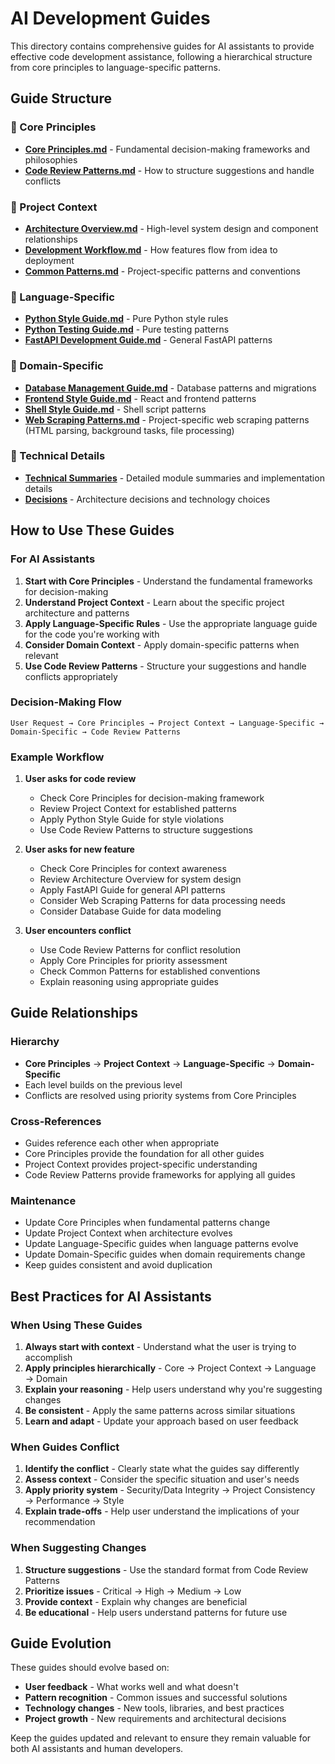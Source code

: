 # AI Development Guides

This directory contains comprehensive guides for AI assistants to provide effective code development assistance, following a hierarchical structure from core principles to language-specific patterns.

## Guide Structure

### 📁 Core Principles
- **[Core Principles.md](Core%20Principles.md)** - Fundamental decision-making frameworks and philosophies
- **[Code Review Patterns.md](Code%20Review%20Patterns.md)** - How to structure suggestions and handle conflicts

### 📁 Project Context
- **[Architecture Overview.md](../project_context/Architecture%20Overview.md)** - High-level system design and component relationships
- **[Development Workflow.md](../project_context/Development%20Workflow.md)** - How features flow from idea to deployment
- **[Common Patterns.md](../project_context/Common%20Patterns.md)** - Project-specific patterns and conventions

### 📁 Language-Specific
- **[Python Style Guide.md](Language-Specific/Python%20Style%20Guide.md)** - Pure Python style rules
- **[Python Testing Guide.md](Language-Specific/Python%20Testing%20Guide.md)** - Pure testing patterns
- **[FastAPI Development Guide.md](Language-Specific/FastAPI%20Development%20Guide.md)** - General FastAPI patterns

### 📁 Domain-Specific
- **[Database Management Guide.md](Domain-Specific/Database%20Management%20Guide.md)** - Database patterns and migrations
- **[Frontend Style Guide.md](Domain-Specific/Frontend%20Style%20Guide.md)** - React and frontend patterns
- **[Shell Style Guide.md](Domain-Specific/Shell%20Style%20Guide.md)** - Shell script patterns
- **[Web Scraping Patterns.md](Domain-Specific/Web%20Scraping%20Patterns.md)** - Project-specific web scraping patterns (HTML parsing, background tasks, file processing)

### 📁 Technical Details
- **[Technical Summaries](../technical_summaries/)** - Detailed module summaries and implementation details
- **[Decisions](../decisions/)** - Architecture decisions and technology choices

## How to Use These Guides

### For AI Assistants

1. **Start with Core Principles** - Understand the fundamental frameworks for decision-making
2. **Understand Project Context** - Learn about the specific project architecture and patterns
3. **Apply Language-Specific Rules** - Use the appropriate language guide for the code you're working with
4. **Consider Domain Context** - Apply domain-specific patterns when relevant
5. **Use Code Review Patterns** - Structure your suggestions and handle conflicts appropriately

### Decision-Making Flow

```
User Request → Core Principles → Project Context → Language-Specific → Domain-Specific → Code Review Patterns
```

### Example Workflow

1. **User asks for code review**
   - Check Core Principles for decision-making framework
   - Review Project Context for established patterns
   - Apply Python Style Guide for style violations
   - Use Code Review Patterns to structure suggestions

2. **User asks for new feature**
   - Check Core Principles for context awareness
   - Review Architecture Overview for system design
   - Apply FastAPI Guide for general API patterns
   - Consider Web Scraping Patterns for data processing needs
   - Consider Database Guide for data modeling

3. **User encounters conflict**
   - Use Code Review Patterns for conflict resolution
   - Apply Core Principles for priority assessment
   - Check Common Patterns for established conventions
   - Explain reasoning using appropriate guides

## Guide Relationships

### Hierarchy
- **Core Principles** → **Project Context** → **Language-Specific** → **Domain-Specific**
- Each level builds on the previous level
- Conflicts are resolved using priority systems from Core Principles

### Cross-References
- Guides reference each other when appropriate
- Core Principles provide the foundation for all other guides
- Project Context provides project-specific understanding
- Code Review Patterns provide frameworks for applying all guides

### Maintenance
- Update Core Principles when fundamental patterns change
- Update Project Context when architecture evolves
- Update Language-Specific guides when language patterns evolve
- Update Domain-Specific guides when domain requirements change
- Keep guides consistent and avoid duplication

## Best Practices for AI Assistants

### When Using These Guides
1. **Always start with context** - Understand what the user is trying to accomplish
2. **Apply principles hierarchically** - Core → Project Context → Language → Domain
3. **Explain your reasoning** - Help users understand why you're suggesting changes
4. **Be consistent** - Apply the same patterns across similar situations
5. **Learn and adapt** - Update your approach based on user feedback

### When Guides Conflict
1. **Identify the conflict** - Clearly state what the guides say differently
2. **Assess context** - Consider the specific situation and user's needs
3. **Apply priority system** - Security/Data Integrity → Project Consistency → Performance → Style
4. **Explain trade-offs** - Help user understand the implications of your recommendation

### When Suggesting Changes
1. **Structure suggestions** - Use the standard format from Code Review Patterns
2. **Prioritize issues** - Critical → High → Medium → Low
3. **Provide context** - Explain why changes are beneficial
4. **Be educational** - Help users understand patterns for future use

## Guide Evolution

These guides should evolve based on:
- **User feedback** - What works well and what doesn't
- **Pattern recognition** - Common issues and successful solutions
- **Technology changes** - New tools, libraries, and best practices
- **Project growth** - New requirements and architectural decisions

Keep the guides updated and relevant to ensure they remain valuable for both AI assistants and human developers.
